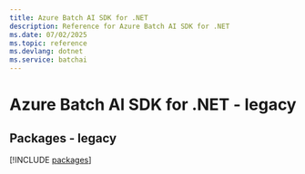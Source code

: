 ```yaml
---
title: Azure Batch AI SDK for .NET
description: Reference for Azure Batch AI SDK for .NET
ms.date: 07/02/2025
ms.topic: reference
ms.devlang: dotnet
ms.service: batchai
---
```

# Azure Batch AI SDK for .NET - legacy
## Packages - legacy
[!INCLUDE [packages](batch-ai-index.md)]
